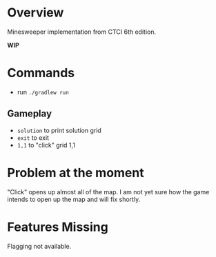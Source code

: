 # Overview
Minesweeper implementation from CTCI 6th edition.

**WIP**

# Commands
- run `./gradlew run`

## Gameplay
- `solution` to print solution grid
- `exit` to exit
- `1,1` to "click" grid 1,1

# Problem at the moment
"Click" opens up almost all of the map. I am not yet sure how the game intends to open up the map and will fix  shortly.

# Features Missing
Flagging not available.